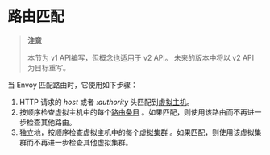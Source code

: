 # 路由匹配

> **注意**
>
> 本节为 v1 API编写，但概念也适用于 v2 API。 未来的版本中将以 v2 API 为目标重写。

当 Envoy 匹配路由时，它使用如下步骤：

1. HTTP 请求的 *host* 或者 *:authority* 头匹配到[虚拟主机](https://www.envoyproxy.io/docs/envoy/latest/api-v1/route_config/vhost.html#config-http-conn-man-route-table-vhost)。
2. 按顺序检查虚拟主机中的每个[路由条目](https://www.envoyproxy.io/docs/envoy/latest/api-v1/route_config/route.html#config-http-conn-man-route-table-route) 。如果匹配，则使用该路由而不再进一步检查其他路由。
3. 独立地，按顺序检查虚拟主机中的每个[虚拟集群](https://www.envoyproxy.io/docs/envoy/latest/api-v1/route_config/vcluster.html#config-http-conn-man-route-table-vcluster) 。如果匹配，则使用该虚拟集群而不再进一步检查其他虚拟集群。